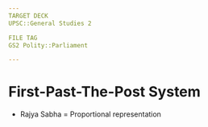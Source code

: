 ```yaml
---
TARGET DECK
UPSC::General Studies 2

FILE TAG
GS2 Polity::Parliament

---
```


# First-Past-The-Post System
- Rajya Sabha = Proportional representation 